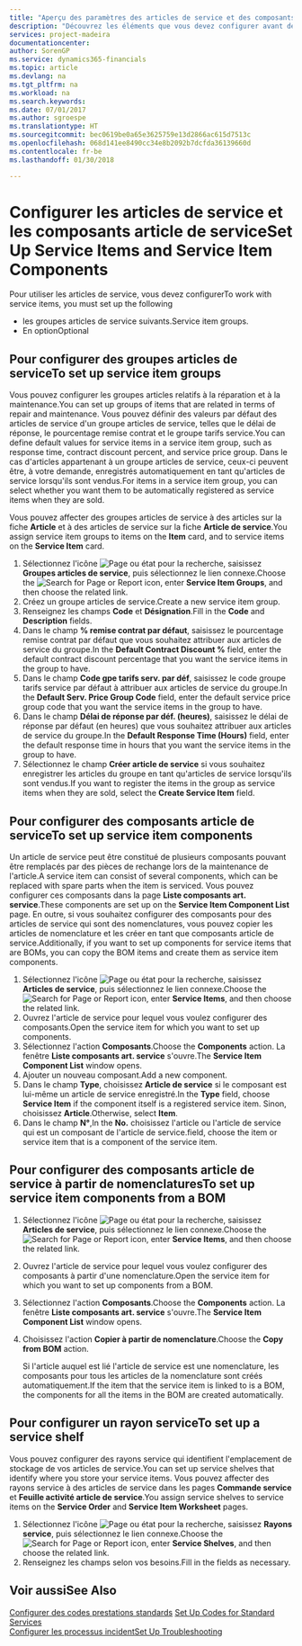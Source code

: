```yaml
---
title: "Aperçu des paramètres des articles de service et des composants article de service | Microsoft Docs"
description: "Découvrez les éléments que vous devez configurer avant de pouvoir utiliser des articles de service, notamment les valeurs par défaut telles que le délai de réponse, le pourcentage remise contrat et le groupe tarifs service."
services: project-madeira
documentationcenter: 
author: SorenGP
ms.service: dynamics365-financials
ms.topic: article
ms.devlang: na
ms.tgt_pltfrm: na
ms.workload: na
ms.search.keywords: 
ms.date: 07/01/2017
ms.author: sgroespe
ms.translationtype: HT
ms.sourcegitcommit: bec0619be0a65e3625759e13d2866ac615d7513c
ms.openlocfilehash: 068d141ee8490cc34e8b2092b7dcfda36139660d
ms.contentlocale: fr-be
ms.lasthandoff: 01/30/2018

---
```

# <a name="set-up-service-items-and-service-item-components"></a><span data-ttu-id="0e472-103">Configurer les articles de service et les composants article de service</span><span class="sxs-lookup"><span data-stu-id="0e472-103">Set Up Service Items and Service Item Components</span></span>
<span data-ttu-id="0e472-104">Pour utiliser les articles de service, vous devez configurer</span><span class="sxs-lookup"><span data-stu-id="0e472-104">To work with service items, you must set up the following</span></span>

* <span data-ttu-id="0e472-105">les groupes articles de service suivants.</span><span class="sxs-lookup"><span data-stu-id="0e472-105">Service item groups.</span></span> 
* <span data-ttu-id="0e472-106">En option</span><span class="sxs-lookup"><span data-stu-id="0e472-106">Optional</span></span>

## <a name="to-set-up-service-item-groups"></a><span data-ttu-id="0e472-107">Pour configurer des groupes articles de service</span><span class="sxs-lookup"><span data-stu-id="0e472-107">To set up service item groups</span></span>
<span data-ttu-id="0e472-108">Vous pouvez configurer les groupes articles relatifs à la réparation et à la maintenance.</span><span class="sxs-lookup"><span data-stu-id="0e472-108">You can set up groups of items that are related in terms of repair and maintenance.</span></span> <span data-ttu-id="0e472-109">Vous pouvez définir des valeurs par défaut des articles de service d'un groupe articles de service, telles que le délai de réponse, le pourcentage remise contrat et le groupe tarifs service.</span><span class="sxs-lookup"><span data-stu-id="0e472-109">You can define default values for service items in a service item group, such as response time, contract discount percent, and service price group.</span></span> <span data-ttu-id="0e472-110">Dans le cas d'articles appartenant à un groupe articles de service, ceux-ci peuvent être, à votre demande, enregistrés automatiquement en tant qu'articles de service lorsqu'ils sont vendus.</span><span class="sxs-lookup"><span data-stu-id="0e472-110">For items in a service item group, you can select whether you want them to be automatically registered as service items when they are sold.</span></span>  
  
<span data-ttu-id="0e472-111">Vous pouvez affecter des groupes articles de service à des articles sur la fiche **Article** et à des articles de service sur la fiche **Article de service**.</span><span class="sxs-lookup"><span data-stu-id="0e472-111">You assign service item groups to items on the **Item** card, and to service items on the **Service Item** card.</span></span>  
  
1. <span data-ttu-id="0e472-112">Sélectionnez l'icône ![Page ou état pour la recherche](media/ui-search/search_small.png "Page ou état pour la recherche"), saisissez **Groupes articles de service**, puis sélectionnez le lien connexe.</span><span class="sxs-lookup"><span data-stu-id="0e472-112">Choose the ![Search for Page or Report](media/ui-search/search_small.png "Search for Page or Report icon") icon, enter **Service Item Groups**, and then choose the related link.</span></span>  
2. <span data-ttu-id="0e472-113">Créez un groupe articles de service.</span><span class="sxs-lookup"><span data-stu-id="0e472-113">Create a new service item group.</span></span>  
3. <span data-ttu-id="0e472-114">Renseignez les champs **Code** et **Désignation**.</span><span class="sxs-lookup"><span data-stu-id="0e472-114">Fill in the **Code** and **Description** fields.</span></span>  
4. <span data-ttu-id="0e472-115">Dans le champ **% remise contrat par défaut**, saisissez le pourcentage remise contrat par défaut que vous souhaitez attribuer aux articles de service du groupe.</span><span class="sxs-lookup"><span data-stu-id="0e472-115">In the **Default Contract Discount %** field, enter the default contract discount percentage that you want the service items in the group to have.</span></span>  
5. <span data-ttu-id="0e472-116">Dans le champ **Code gpe tarifs serv. par déf**, saisissez le code groupe tarifs service par défaut à attribuer aux articles de service du groupe.</span><span class="sxs-lookup"><span data-stu-id="0e472-116">In the **Default Serv. Price Group Code** field, enter the default service price group code that you want the service items in the group to have.</span></span>  
6. <span data-ttu-id="0e472-117">Dans le champ **Délai de réponse par déf. (heures)**, saisissez le délai de réponse par défaut (en heures) que vous souhaitez attribuer aux articles de service du groupe.</span><span class="sxs-lookup"><span data-stu-id="0e472-117">In the **Default Response Time (Hours)** field, enter the default response time in hours that you want the service items in the group to have.</span></span>  
7. <span data-ttu-id="0e472-118">Sélectionnez le champ **Créer article de service** si vous souhaitez enregistrer les articles du groupe en tant qu'articles de service lorsqu'ils sont vendus.</span><span class="sxs-lookup"><span data-stu-id="0e472-118">If you want to register the items in the group as service items when they are sold, select the **Create Service Item** field.</span></span>  

## <a name="to-set-up-service-item-components"></a><span data-ttu-id="0e472-119">Pour configurer des composants article de service</span><span class="sxs-lookup"><span data-stu-id="0e472-119">To set up service item components</span></span>
<span data-ttu-id="0e472-120">Un article de service peut être constitué de plusieurs composants pouvant être remplacés par des pièces de rechange lors de la maintenance de l'article.</span><span class="sxs-lookup"><span data-stu-id="0e472-120">A service item can consist of several components, which can be replaced with spare parts when the item is serviced.</span></span> <span data-ttu-id="0e472-121">Vous pouvez configurer ces composants dans la page **Liste composants art. service**.</span><span class="sxs-lookup"><span data-stu-id="0e472-121">These components are set up on the **Service Item Component List** page.</span></span> <span data-ttu-id="0e472-122">En outre, si vous souhaitez configurer des composants pour des articles de service qui sont des nomenclatures, vous pouvez copier les articles de nomenclature et les créer en tant que composants article de service.</span><span class="sxs-lookup"><span data-stu-id="0e472-122">Additionally, if you want to set up components for service items that are BOMs, you can copy the BOM items and create them as service item components.</span></span> 
  
1. <span data-ttu-id="0e472-123">Sélectionnez l'icône ![Page ou état pour la recherche](media/ui-search/search_small.png "Page ou état pour la recherche"), saisissez **Articles de service**, puis sélectionnez le lien connexe.</span><span class="sxs-lookup"><span data-stu-id="0e472-123">Choose the ![Search for Page or Report](media/ui-search/search_small.png "Search for Page or Report icon") icon, enter **Service Items**, and then choose the related link.</span></span> 
2. <span data-ttu-id="0e472-124">Ouvrez l'article de service pour lequel vous voulez configurer des composants.</span><span class="sxs-lookup"><span data-stu-id="0e472-124">Open the service item for which you want to set up components.</span></span>  
3. <span data-ttu-id="0e472-125">Sélectionnez l'action **Composants**.</span><span class="sxs-lookup"><span data-stu-id="0e472-125">Choose the **Components** action.</span></span> <span data-ttu-id="0e472-126">La fenêtre **Liste composants art. service** s'ouvre.</span><span class="sxs-lookup"><span data-stu-id="0e472-126">The **Service Item Component List** window opens.</span></span>  
4. <span data-ttu-id="0e472-127">Ajouter un nouveau composant.</span><span class="sxs-lookup"><span data-stu-id="0e472-127">Add a new component.</span></span>  
5. <span data-ttu-id="0e472-128">Dans le champ **Type**, choisissez **Article de service** si le composant est lui-même un article de service enregistré.</span><span class="sxs-lookup"><span data-stu-id="0e472-128">In the **Type** field, choose **Service Item** if the component itself is a registered service item.</span></span> <span data-ttu-id="0e472-129">Sinon, choisissez **Article**.</span><span class="sxs-lookup"><span data-stu-id="0e472-129">Otherwise, select **Item**.</span></span>  
6. <span data-ttu-id="0e472-130">Dans le champ **N°**,</span><span class="sxs-lookup"><span data-stu-id="0e472-130">In the **No.**</span></span> <span data-ttu-id="0e472-131">choisissez l'article ou l'article de service qui est un composant de l'article de service.</span><span class="sxs-lookup"><span data-stu-id="0e472-131">field, choose the item or service item that is a component of the service item.</span></span>  

## <a name="to-set-up-service-item-components-from-a-bom"></a><span data-ttu-id="0e472-132">Pour configurer des composants article de service à partir de nomenclatures</span><span class="sxs-lookup"><span data-stu-id="0e472-132">To set up service item components from a BOM</span></span>
1.  <span data-ttu-id="0e472-133">Sélectionnez l'icône ![Page ou état pour la recherche](media/ui-search/search_small.png "Page ou état pour la recherche"), saisissez **Articles de service**, puis sélectionnez le lien connexe.</span><span class="sxs-lookup"><span data-stu-id="0e472-133">Choose the ![Search for Page or Report](media/ui-search/search_small.png "Search for Page or Report icon") icon, enter **Service Items**, and then choose the related link.</span></span>  
2. <span data-ttu-id="0e472-134">Ouvrez l'article de service pour lequel vous voulez configurer des composants à partir d'une nomenclature.</span><span class="sxs-lookup"><span data-stu-id="0e472-134">Open the service item for which you want to set up components from a BOM.</span></span>  
3. <span data-ttu-id="0e472-135">Sélectionnez l'action **Composants**.</span><span class="sxs-lookup"><span data-stu-id="0e472-135">Choose the **Components** action.</span></span> <span data-ttu-id="0e472-136">La fenêtre **Liste composants art. service** s'ouvre.</span><span class="sxs-lookup"><span data-stu-id="0e472-136">The **Service Item Component List** window opens.</span></span>  
4. <span data-ttu-id="0e472-137">Choisissez l'action **Copier à partir de nomenclature**.</span><span class="sxs-lookup"><span data-stu-id="0e472-137">Choose the **Copy from BOM** action.</span></span>  
  
    <span data-ttu-id="0e472-138">Si l'article auquel est lié l'article de service est une nomenclature, les composants pour tous les articles de la nomenclature sont créés automatiquement.</span><span class="sxs-lookup"><span data-stu-id="0e472-138">If the item that the service item is linked to is a BOM, the components for all the items in the BOM are created automatically.</span></span>  

## <a name="to-set-up-a-service-shelf"></a><span data-ttu-id="0e472-139">Pour configurer un rayon service</span><span class="sxs-lookup"><span data-stu-id="0e472-139">To set up a service shelf</span></span>
<span data-ttu-id="0e472-140">Vous pouvez configurer des rayons service qui identifient l'emplacement de stockage de vos articles de service.</span><span class="sxs-lookup"><span data-stu-id="0e472-140">You can set up service shelves that identify where you store your service items.</span></span> <span data-ttu-id="0e472-141">Vous pouvez affecter des rayons service à des articles de service dans les pages **Commande service** et **Feuille activité article de service**.</span><span class="sxs-lookup"><span data-stu-id="0e472-141">You assign service shelves to service items on the **Service Order** and **Service Item Worksheet** pages.</span></span>  
  
1. <span data-ttu-id="0e472-142">Sélectionnez l'icône ![Page ou état pour la recherche](media/ui-search/search_small.png "Page ou état pour la recherche"), saisissez **Rayons service**, puis sélectionnez le lien connexe.</span><span class="sxs-lookup"><span data-stu-id="0e472-142">Choose the ![Search for Page or Report](media/ui-search/search_small.png "Search for Page or Report icon") icon, enter **Service Shelves**, and then choose the related link.</span></span>
2. <span data-ttu-id="0e472-143">Renseignez les champs selon vos besoins.</span><span class="sxs-lookup"><span data-stu-id="0e472-143">Fill in the fields as necessary.</span></span>

## <a name="see-also"></a><span data-ttu-id="0e472-144">Voir aussi</span><span class="sxs-lookup"><span data-stu-id="0e472-144">See Also</span></span>
<span data-ttu-id="0e472-145">[Configurer des codes prestations standards](service-how-setup-service-coding.md) </span><span class="sxs-lookup"><span data-stu-id="0e472-145">[Set Up Codes for Standard Services](service-how-setup-service-coding.md) </span></span>  
[<span data-ttu-id="0e472-146">Configurer les processus incident</span><span class="sxs-lookup"><span data-stu-id="0e472-146">Set Up Troubleshooting</span></span>](service-how-setup-troubleshooting.md)
